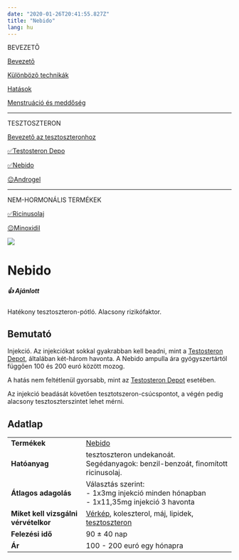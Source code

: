 ```yaml
---
date: "2020-01-26T20:41:55.827Z"
title: "Nebido"
lang: hu
---
```


<div class="floating-columns">

<div class="floating-bar">

BEVEZETÕ

[Bevezetõ](/#/entry?id=maszkulinizalo-hormonterapia)

[Különbözõ technikák](/#/entry?id=maszkulinizalo-hormonterapia-technikak)

[Hatások](/#/entry?id=maszkulinizalo-hormonterapia-hatasok)


[Menstruáció és meddőség](/#/entry?id=maszkulinizalo-hormonterapia-menstruacio-meddoseg)

<hr />

TESZTOSZTERON

[Bevezetõ az tesztoszteronhoz](/#/entry?id=tesztoszteron)

[✅Testosteron Depo](/#/entry?id=testosteron-depo)

[✅Nebido](/#/entry?id=nebido)

[😐Androgel](/#/entry?id=androgel)

<hr />

NEM-HORMONÁLIS TERMÉKEK

[✅Ricinusolaj](/#/entry?id=ricinusolaj)

[😐Minoxidil](/#/entry?id=minoxidil)

</div>

<div class="wiki-content">

<div class="header-image"><img src="assets/images/undraw_medical_care.svg" /></div>

# Nebido

<div class="infobox success">

<h5>👍 Ajánlott</h5>
    
Hatékony tesztoszteron-pótló. Alacsony rizikófaktor.

</div>

## Bemutató

Injekció. Az injekciókat sokkal gyakrabban kell beadni, mint a [Testosteron Depot](/#/entry?id=testosteron-depo), általában két-három havonta. A Nebido ampulla ára gyógyszertártól függően 100 és 200 euró között mozog. 

A hatás nem feltétlenül gyorsabb, mint az [Testosteron Depot](/#/entry?id=testosteron-depo) esetében. 

Az injekció beadását követően tesztotszeron-csúcspontot, a végén pedig alacsony tesztoszterszintet lehet mérni.

## Adatlap

<table>
    <tbody>
        <tr>
            <td><b>Termékek</b></td>
            <td>
                <a href="https://www.hazipatika.com/gyogyszerkereso/termek/nebido_250_mg_ml_oldatos_injekcio/14559">Nebido</a>
            </td>
        </tr>
        <tr>
            <td><b>Hatóanyag</b></td>
            <td>tesztoszteron undekanoát. Segédanyagok: benzil-benzoát, finomított ricinusolaj.</td>
        </tr>
        <tr>
            <td><b>Átlagos adagolás</b></td>
            <td>Választás szerint:<br />- 1x3mg injekció minden hónapban<br />- 1x11,35mg injekció 3 havonta</td>
        </tr>
        <tr>
            <td><b>Miket kell vizsgálni vérvételkor</b></td>
            <td>
                <a href="https://medicover.hu/laborvizsgalatok/laborvizsgalatok-tipus/veralvadasi-laborvizsgalatok/verkep/">Vérkép</a>,
                koleszterol, máj, lipidek,
                <a href="https://hu.wikipedia.org/wiki/Tesztoszteron">tesztoszteron</a>
            </td>
        </tr>
        <tr>
            <td><b>Felezési idő</b></td>
            <td>90 ± 40 nap</td>
        </tr>
        <tr>
            <td><b>Ár</b></td>
            <td>100 - 200 euró egy hónapra</td>
        </tr>
    </tbody>
</table>


</div>
